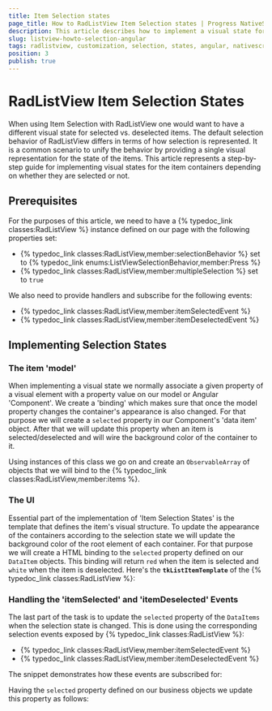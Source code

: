 ```yaml
---
title: Item Selection states
page_title: How to RadListView Item Selection states | Progress NativeScript UI Documentation
description: This article describes how to implement a visual state for selected or deselected items in RadListView.
slug: listview-howto-selection-angular
tags: radlistview, customization, selection, states, angular, nativescript, professional, ui
position: 3
publish: true
---
```


# RadListView Item Selection States

When using Item Selection with RadListView one would want to have a different visual state for selected vs. deselected items. The default selection behavior of RadListView differs in terms of how selection is represented. It is a common scenario to unify the behavior by providing a single visual representation for the state of the items. This article represents a step-by-step guide for implementing visual states for the item containers depending on whether they are selected or not.

## Prerequisites

For the purposes of this article, we need to have a {% typedoc_link classes:RadListView %} instance defined on our page with the following properties set:

* {% typedoc_link classes:RadListView,member:selectionBehavior %} set to {% typedoc_link enums:ListViewSelectionBehavior,member:Press %}
* {% typedoc_link classes:RadListView,member:multipleSelection %} set to `true`

We also need to provide handlers and subscribe for the following events:

* {% typedoc_link classes:RadListView,member:itemSelectedEvent %}
* {% typedoc_link classes:RadListView,member:itemDeselectedEvent %}

## Implementing Selection States

### The item 'model'

When implementing a visual state we normally associate a given property of a visual element with a property value on our model or Angular 'Component'. We create a 'binding' which makes sure that once the model property changes the container's appearance is also changed. For that purpose we will create a `selected` property in our Component's 'data item' object. After that we will update this property when an item is selected/deselected and will wire the background color of the container to it.

Using instances of this class we go on and create an `ObservableArray` of objects that we will bind to the {% typedoc_link classes:RadListView,member:items %}.

<snippet id='listview-angular-data-item'/>
<snippet id='angular-listview-selection-states-component'/>

### The UI

Essential part of the implementation of 'Item Selection States' is the template that defines the item's visual structure. To update the appearance of the containers according to the selection state we will update the background color of the root element of each container. For that purpose we will create a HTML binding to the `selected` property defined on our `DataItem` objects. This binding will return `red` when the item is selected and `white` when the item is deselected. Here's the **`tkListItemTemplate`** of the {% typedoc_link classes:RadListView %}:

<snippet id='angular-listview-howto-item-selection-template-html'/>

### Handling the 'itemSelected' and 'itemDeselected' Events

The last part of the task is to update the `selected` property of the `DataItems` when the selection state is changed. This is done using the corresponding selection events exposed by {% typedoc_link classes:RadListView %}:

* {% typedoc_link classes:RadListView,member:itemSelectedEvent %}
* {% typedoc_link classes:RadListView,member:itemDeselectedEvent %}

The snippet demonstrates how these events are subscribed for:

<snippet id='angular-listview-howto-item-selection-events-html'/>

Having the `selected` property defined on our business objects we update this property as follows:

<snippet id='angular-listview-howto-item-selection-events'/>
